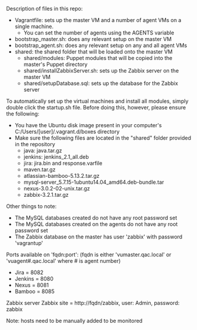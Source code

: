 Description of files in this repo:

- Vagrantfile: sets up the master VM and a number of agent VMs on a single machine.
    - You can set the number of agents using the AGENTS variable
- bootstrap_master.sh: does any relevant setup on the master VM
- bootstrap_agent.sh: does any relevant setup on any and all agent VMs
- shared: the shared folder that will be loaded onto the master VM
    - shared/modules: Puppet modules that will be copied into the master's Puppet directory
    - shared/installZabbixServer.sh: sets up the Zabbix server on the master VM
    - shared/setupDatabase.sql: sets up the database for the Zabbix server

To automatically set up the virtual machines and install all modules, simply double click the startup.sh file.
Before doing this, however, please ensure the following:
- You have the Ubuntu disk image present in your computer's C:/Users/[user]/.vagrant.d/boxes directory
- Make sure the following files are located in the "shared" folder provided in the repository
    - java: java.tar.gz
    - jenkins: jenkins_2.1_all.deb
    - jira: jira.bin and response.varfile
    - maven.tar.gz
    - atlassian-bamboo-5.13.2.tar.gz
    - mysql-server_5.7.15-1ubuntu14.04_amd64.deb-bundle.tar
    - nexus-3.0.2-02-unix.tar.gz
    - zabbix-3.2.1.tar.gz

Other things to note:

- The MySQL databases created do not have any root password set
- The MySQL databases created on the agents do not have any root password set
- The Zabbix database on the master has user 'zabbix' with password 'vagrantup'

Ports available on 'fqdn:port': (fqdn is either 'vumaster.qac.local' or 'vuagent#.qac.local' where # is agent number)
- Jira = 8082
- Jenkins = 8080
- Nexus = 8081
- Bamboo = 8085

Zabbix server
Zabbix site = http://fqdn/zabbix, user: Admin, password: zabbix

Note: hosts need to be manually added to be monitored
